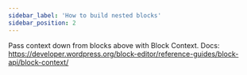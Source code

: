 ```yaml
---
sidebar_label: 'How to build nested blocks'
sidebar_position: 2
---
```



Pass context down from blocks above with Block Context.
Docs: https://developer.wordpress.org/block-editor/reference-guides/block-api/block-context/
